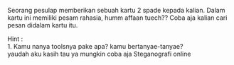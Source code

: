 Seorang pesulap memberikan sebuah kartu 2 spade kepada kalian. Dalam kartu ini memiliki pesam rahasia, humm affaan tuech??
Coba aja kalian cari pesan didalam kartu itu.

Hint : <br>1. Kamu nanya toolsnya pake apa? kamu bertanyae-tanyae?<br>
       yaudah aku kasih tau ya mungkin coba aja Steganografi online 
